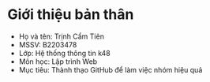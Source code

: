 # Giới thiệu bản thân

- Họ và tên: Trịnh Cẩm Tiên
- MSSV: B2203478
- Lớp: Hệ thống thông tin k48
- Môn học: Lập trình Web
- Mục tiêu: Thành thạo GitHub để làm việc nhóm hiệu quả
